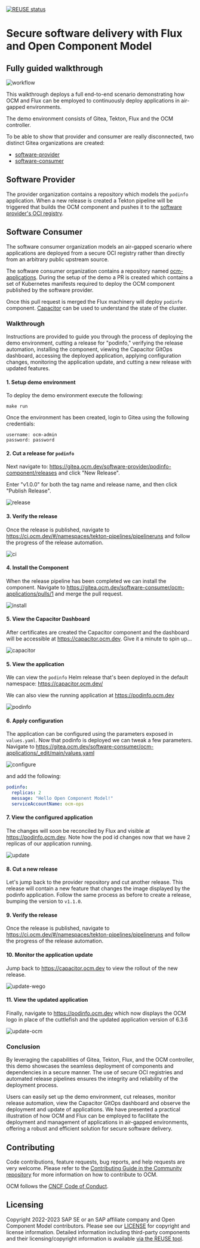 [![REUSE status](https://api.reuse.software/badge/github.com/open-component-model/demo-secure-delivery)](https://api.reuse.software/info/github.com/open-component-model/demo-secure-delivery)

# Secure software delivery with Flux and Open Component Model

## Fully guided walkthrough

![workflow](./docs/images/diagram.png)

This walkthrough deploys a full end-to-end scenario demonstrating how OCM and Flux can be employed to continuously deploy applications in air-gapped environments.

The demo environment consists of Gitea, Tekton, Flux and the OCM controller.

To be able to show that provider and consumer are really disconnected, two distinct Gitea organizations are created:
- [software-provider](https://gitea.ocm.dev/software-provider)
- [software-consumer](https://gitea.ocm.dev/software-consumer)

## Software Provider

The provider organization contains a repository which models the `podinfo` application. When a new release is created a Tekton pipeline will be triggered that builds the OCM component and pushes it to the [software provider's OCI registry](https://gitea.ocm.dev/software-provider/-/packages).

## Software Consumer

The software consumer organization models an air-gapped scenario where applications are deployed from a secure OCI registry rather than directly from an arbitrary public upstream source.

The software consumer organization contains a repository named [ocm-applications](https://gitea.ocm.dev/software-consumer/ocm-applications). During the setup of the demo a PR is created which contains a set of Kubernetes manifests required to deploy the OCM component published by the software provider.

Once this pull request is merged the Flux machinery will deploy `podinfo` component. [Capacitor](https://capacitor.ocm.dev) can be used to understand the state of the cluster.

### Walkthrough

Instructions are provided to guide you through the process of deploying the demo environment, cutting a release for "podinfo," verifying the release automation, installing the component, viewing the Capacitor GitOps dashboard, accessing the deployed application, applying configuration changes, monitoring the application update, and cutting a new release with updated features.

#### 1. Setup demo environment

To deploy the demo environment execute the following:

`make run`

Once the environment has been created, login to Gitea using the following credentials:

```
username: ocm-admin
password: password
```

#### 2. Cut a release for `podinfo`

Next navigate to: https://gitea.ocm.dev/software-provider/podinfo-component/releases and click "New Release".

Enter "v1.0.0" for both the tag name and release name, and then click "Publish Release".

![release](./docs/images/publish.png)

#### 3. Verify the release

Once the release is published, navigate to https://ci.ocm.dev/#/namespaces/tekton-pipelines/pipelineruns and follow the progress of the release automation.

![ci](./docs/images/release_automation.png)

#### 4. Install the Component

When the release pipeline has been completed we can install the component. Navigate to https://gitea.ocm.dev/software-consumer/ocm-applications/pulls/1 and merge the pull request.

![install](./docs/images/install.png)

#### 5. View the Capacitor Dashboard

After certificates are created the Capacitor component and the dashboard will be accessible at https://capacitor.ocm.dev. Give it a minute to spin up...

![capacitor](./docs/images/capacitor.png)

#### 5. View the application

We can view the `podinfo` Helm release that's been deployed in the default namespace: https://capacitor.ocm.dev/

We can also view the running application at https://podinfo.ocm.dev

![podinfo](./docs/images/application.png)

#### 6. Apply configuration

The application can be configured using the parameters exposed in `values.yaml`. Now that podinfo is deployed we can tweak a few parameters.
Navigate to https://gitea.ocm.dev/software-consumer/ocm-applications/_edit/main/values.yaml

![configure](./docs/images/configure.png)

and add the following:

```yaml
podinfo:
  replicas: 2
  message: "Hello Open Component Model!"
  serviceAccountName: ocm-ops
```

#### 7. View the configured application

The changes will soon be reconciled by Flux and visible at https://podinfo.ocm.dev. Note how the pod id changes now that we have 2 replicas of our application running.

![update](./docs/images/update.png)

#### 8. Cut a new release

Let's jump back to the provider repository and cut another release. This release will contain a new feature that changes the image displayed by the podinfo application. Follow the same process as before to create a release, bumping the version to `v1.1.0`.

#### 9. Verify the release

Once the release is published, navigate to https://ci.ocm.dev/#/namespaces/tekton-pipelines/pipelineruns and follow the progress of the release automation.

#### 10. Monitor the application update

Jump back to https://capacitor.ocm.dev to view the rollout of the new release.

![update-wego](./docs/images/update-wego.png)

#### 11. View the updated application

Finally, navigate to https://podinfo.ocm.dev which now displays the OCM logo in place of the cuttlefish and the updated application version of 6.3.6

![update-ocm](./docs/images/update-ocm.png)

### Conclusion

By leveraging the capabilities of Gitea, Tekton, Flux, and the OCM controller, this demo showcases the seamless deployment of components and dependencies in a secure manner. The use of secure OCI registries and automated release pipelines ensures the integrity and reliability of the deployment process.

Users can easily set up the demo environment, cut releases, monitor release automation, view the Capacitor GitOps dashboard and observe the deployment and update of applications. We have presented a practical illustration of how OCM and Flux can be employed to facilitate the deployment and management of applications in air-gapped environments, offering a robust and efficient solution for secure software delivery.

## Contributing

Code contributions, feature requests, bug reports, and help requests are very welcome. Please refer to the [Contributing Guide in the Community repository](https://github.com/open-component-model/community/blob/main/CONTRIBUTING.md) for more information on how to contribute to OCM.

OCM follows the [CNCF Code of Conduct](https://github.com/cncf/foundation/blob/main/code-of-conduct.md).

## Licensing

Copyright 2022-2023 SAP SE or an SAP affiliate company and Open Component Model contributors.
Please see our [LICENSE](LICENSE) for copyright and license information.
Detailed information including third-party components and their licensing/copyright information is available [via the REUSE tool](https://api.reuse.software/info/github.com/open-component-model/demo-secure-delivery).
